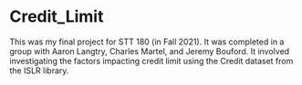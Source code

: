 # Credit_Limit
This was my final project for STT 180 (in Fall 2021). It was completed in a group with Aaron Langtry, Charles Martel, and Jeremy Bouford. It involved investigating the factors impacting credit limit using the Credit dataset from the ISLR library.
